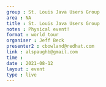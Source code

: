 ```yaml
---
group : St. Louis Java Users Group
area : NA
title : St. Louis Java Users Group
notes : Physical event!
format : world_tour
organiser : Jeff Beck
presenter2 : cbowland@redhat.com
link : alspaughb@gmail.com
time : 
date : 2021-08-12
layout : event
type : live
---
```

